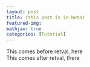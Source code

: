 ```yaml
---
layout: post
title: (this post is in beta)
featured-img:
mathjax: true
categories: [Tutorial]
---
```

<html>
<head>

<script src="https://code.jquery.com/jquery-3.2.1.min.js"></script><script type=text/javascript>$(document).ready(function(){$.getJSON("http://35.226.182.38/",{format: "json"}).done(function(data) {var plot_id = data.stuff;$("#retval").html( "<strong>"+ plot_id + "</strong>" );});});</script>

</head>


<body>
This comes before retval, here
<div id="retval"></div>
This comes after retval, there
</body>
</html>
